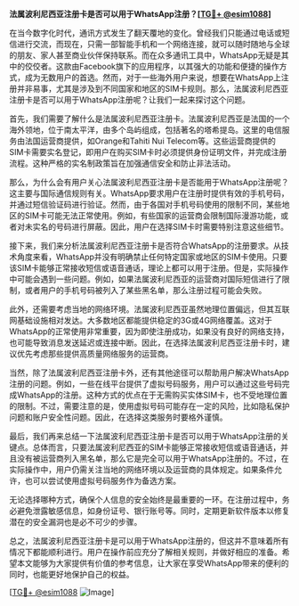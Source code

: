 **法属波利尼西亚注册卡是否可以用于WhatsApp注册？[[TG💪+ @esim1088](https://t.me/s/esim1088)]**

在当今数字化时代，通讯方式发生了翻天覆地的变化。曾经我们只能通过电话或短信进行交流，而现在，只需一部智能手机和一个网络连接，就可以随时随地与全球的朋友、家人甚至商业伙伴保持联系。而在众多通讯工具中，WhatsApp无疑是其中的佼佼者。这款由Facebook旗下的应用程序，以其强大的功能和便捷的操作方式，成为无数用户的首选。然而，对于一些海外用户来说，想要在WhatsApp上注册并非易事，尤其是涉及到不同国家和地区的SIM卡规则。那么，法属波利尼西亚注册卡是否可以用于WhatsApp注册呢？让我们一起来探讨这个问题。

首先，我们需要了解什么是法属波利尼西亚注册卡。法属波利尼西亚是法国的一个海外领地，位于南太平洋，由多个岛屿组成，包括著名的塔希提岛。这里的电信服务由法国运营商提供，如Orange和Tahiti Nui Telecom等。这些运营商提供的SIM卡需要实名登记，即用户在购买SIM卡时必须提供身份证明文件，并完成注册流程。这种严格的实名制政策旨在加强通信安全和防止非法活动。

那么，为什么会有用户关心法属波利尼西亚注册卡是否能用于WhatsApp注册呢？这主要与国际通信规则有关。WhatsApp要求用户在注册时提供有效的手机号码，并通过短信验证码进行验证。然而，由于各国对手机号码使用的限制不同，某些地区的SIM卡可能无法正常使用。例如，有些国家的运营商会限制国际漫游功能，或者对未实名的号码进行屏蔽。因此，用户在选择SIM卡时需要特别注意这些细节。

接下来，我们来分析法属波利尼西亚注册卡是否符合WhatsApp的注册要求。从技术角度来看，WhatsApp并没有明确禁止任何特定国家或地区的SIM卡使用。只要该SIM卡能够正常接收短信或语音通话，理论上都可以用于注册。但是，实际操作中可能会遇到一些问题。例如，如果法属波利尼西亚的运营商对国际短信进行了限制，或者用户的手机号码被列入了某些黑名单，那么注册过程可能会失败。

此外，还需要考虑当地的网络环境。法属波利尼西亚虽然地理位置偏远，但其互联网基础设施相对发达。大多数地区都能提供稳定的3G或4G网络覆盖。这对于WhatsApp的正常使用非常重要，因为即使注册成功，如果没有良好的网络支持，也可能导致消息发送延迟或连接中断。因此，在选择法属波利尼西亚注册卡时，建议优先考虑那些提供高质量网络服务的运营商。

当然，除了法属波利尼西亚注册卡外，还有其他途径可以帮助用户解决WhatsApp注册的问题。例如，一些在线平台提供了虚拟号码服务，用户可以通过这些号码完成WhatsApp的注册。这种方式的优点在于无需购买实体SIM卡，也不受地理位置的限制。不过，需要注意的是，使用虚拟号码可能存在一定的风险，比如隐私保护问题和账户安全性问题。因此，在选择这类服务时要格外谨慎。

最后，我们再来总结一下法属波利尼西亚注册卡是否可以用于WhatsApp注册的关键点。总体而言，只要法属波利尼西亚的SIM卡能够正常接收短信或语音通话，并且没有被运营商列入黑名单，那么它是完全可以用于WhatsApp注册的。不过，在实际操作中，用户仍需关注当地的网络环境以及运营商的具体规定。如果条件允许，也可以尝试使用虚拟号码服务作为备选方案。

无论选择哪种方式，确保个人信息的安全始终是最重要的一环。在注册过程中，务必避免泄露敏感信息，如身份证号、银行账号等。同时，定期更新软件版本以修复潜在的安全漏洞也是必不可少的步骤。

总之，法属波利尼西亚注册卡是可以用于WhatsApp注册的，但这并不意味着所有情况下都能顺利进行。用户在操作前应充分了解相关规则，并做好相应的准备。希望本文能够为大家提供有价值的参考信息，让大家在享受WhatsApp带来的便利的同时，也能更好地保护自己的权益。

[[TG💪+ @esim1088](https://t.me/s/esim1088) ![Image](https://i.postimg.cc/4NQfJmqS/Snipaste-2025-05-13-00-14-12.png)]